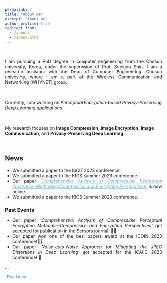 ```yaml
---
permalink: /
title: "About me"
excerpt: "About me"
author_profile: true
redirect_from: 
  - /about/
  - /about.html
---
```

<br>
<p align="justify">
I am pursuing a PhD degree in computer engineering from the Chosun university, Korea, under the supervision of Prof. Seokjoo Shin. I am a research assistant with the Dept. of Computer Engineering, Chosun univesirty, where I am a part of the Wireless Communication and Networking (WHYNET) group.

<br><br>
Currently, I am working on <i>Perceptual Encryption-based Privacy-Preserving Deep Learning applications</i>.

<br><br>
My research focuses on <b>Image Compression</b>, <b>Image Encryption</b>, <b>Image Communication</b>, and <b>Privacy-Preserving Deep Learning</b>.
</p>

<br>
<h2>News</h2>

<ul  align="justify">
	<li>We submitted a paper to the ISCIT 2023 conference.</li>
	<li>We submitted a paper to the KICS Summer 2023 conference.</li>
	<li>Our paper <i><a href="https://www.mdpi.com/1424-8220/23/8/4057" target="_blank" style="color:#64B2CB">'Comprehensive Analysis of Compressible Perceptual Encryption Methods—Compression and Encryption Perspectives'</a></i>  is now online.</li>
	<li>We submitted a paper to the KICS Summer 2023 conference.</li>
</ul>

<h3>Past Events</h3>
<ul align="justify">
	<li>Our paper <i>'Comprehensive Analysis of Compressible Perceptual Encryption Methods—Compression and Encryption Perspectives'</i> got accepted for publication in the Sensors journal! &#127881;&#127881;</li>
	<li>Our paper won one of the best papers award at the ICOIN 2023 conference!&#127881;&#127881;</li>
	<li>Our paper <i>'Noise-cuts-Noise Approach for Mitigating the JPEG Distortions in Deep Learning'</i> got accepted for the ICAIIC 2023 conference! &#127881;</li>
</ul>

<p id="dotsC12">...</p>
<ul id="moreC12" style="display:none"  align="justify">
	<li>Our paper <i>'Robustness of Deep Learning enabled IoT Applications Utilizing Higher Order QAM in OFDM Image Communication System'</i> got accepted for the ICAIIC 2023 conference! &#127881;</li>
	<li>Our paper <i>Perceptual Encryption-based Privacy-Preserving Deep Learning for Medical Image Analysis</i> got accepted for the ICOIN 2023 conference &#127881;</li>
</ul>


<button onclick="moreLessFtn('dotsC12','moreC12','moreLessBttnC12')" id="moreLessBttnC12" style="border:none; background-color:transparent; color:dodgerblue">Read more</button>

<br>



<script>
function moreLessFtn(dotsID, moreID, myBtnID) {
  var dots = document.getElementById(dotsID);
  var moreText = document.getElementById(moreID);
  var btnText = document.getElementById(myBtnID);

  if (dots.style.display === "none") {
    dots.style.display = "inline";
    btnText.innerHTML = "Read more"; 
    moreText.style.display = "none";
  } else {
    dots.style.display = "none";
    btnText.innerHTML = "Read less"; 
    moreText.style.display = "inline";
  }
}
</script>